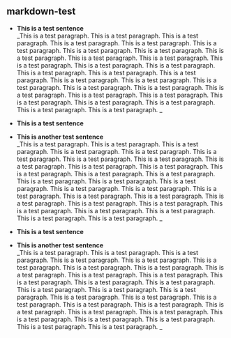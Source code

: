 ## markdown-test

- **This is a test sentence**  
    _This is a test paragraph. This is a test paragraph. This is a test paragraph. This is a test paragraph. This is a test paragraph. This is a test paragraph. This is a test paragraph. This is a test paragraph. This is a test paragraph. This is a test paragraph. This is a test paragraph. This is a test paragraph. This is a test paragraph. This is a test paragraph. This is a test paragraph. This is a test paragraph. This is a test paragraph. This is a test paragraph. This is a test paragraph. This is a test paragraph. This is a test paragraph. This is a test paragraph. This is a test paragraph. This is a test paragraph. This is a test paragraph. This is a test paragraph. This is a test paragraph. This is a test paragraph. This is a test paragraph. This is a test paragraph. _

- **This is a test sentence**  
- **This is another test sentence**  
    _This is a test paragraph. This is a test paragraph. This is a test paragraph. This is a test paragraph. This is a test paragraph. This is a test paragraph. This is a test paragraph. This is a test paragraph. This is a test paragraph. This is a test paragraph. This is a test paragraph. This is a test paragraph. This is a test paragraph. This is a test paragraph. This is a test paragraph. This is a test paragraph. This is a test paragraph. This is a test paragraph. This is a test paragraph. This is a test paragraph. This is a test paragraph. This is a test paragraph. This is a test paragraph. This is a test paragraph. This is a test paragraph. This is a test paragraph. This is a test paragraph. This is a test paragraph. This is a test paragraph. This is a test paragraph. _

- **This is a test sentence**  
- **This is another test sentence**  
    _This is a test paragraph. This is a test paragraph. This is a test paragraph. This is a test paragraph. This is a test paragraph. This is a test paragraph. This is a test paragraph. This is a test paragraph. This is a test paragraph. This is a test paragraph. This is a test paragraph. This is a test paragraph. This is a test paragraph. This is a test paragraph. This is a test paragraph. This is a test paragraph. This is a test paragraph. This is a test paragraph. This is a test paragraph. This is a test paragraph. This is a test paragraph. This is a test paragraph. This is a test paragraph. This is a test paragraph. This is a test paragraph. This is a test paragraph. This is a test paragraph. This is a test paragraph. This is a test paragraph. This is a test paragraph. _
